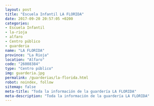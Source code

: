 ```yaml
---
layout: post
title: "Escuela Infantil LA FLORIDA"
date: 2017-09-20 20:57:05 +0200
categories:
- Escuela Infantil
- la-rioja
- alfaro
- Centro público
- guarderia
name: "LA FLORIDA"
province: "La Rioja"
location: "Alfaro"
code: "26008384"
type: "Centro público"
img: guarderia.jpg
permalink: /guarderias/la-florida.html
robot: noindex, follow
sitemap: false
meta-title: "Toda la información de la guardería LA FLORIDA"
meta-description: "Toda la información de la guardería LA FLORIDA"
---
```

